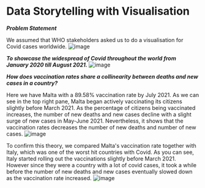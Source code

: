 # Data Storytelling with Visualisation
 

***Problem Statement***

We assumed that WHO stakeholders asked us to do a visualisation for Covid cases worldwide.
![image](https://user-images.githubusercontent.com/108440564/179342653-150585cf-f5f1-4c33-a929-e302798480b8.png)



***To showcase the widespread of Covid throughout the world from January 2020 till August 2021.***
![image](https://user-images.githubusercontent.com/108440564/179343706-832b9f99-e665-46a0-b243-c8b551a5c9c6.png)



***How does vaccination rates share a collinearity between deaths and new cases in a country?***

Here we have Malta with a 89.58% vaccination rate by July 2021. As we can see in the top right pane, Malta began actively vaccinating its citizens slightly before March 2021.
As the percentage of citizens being vaccinated increases, the number of new deaths and new cases decline with a slight surge of new cases in May-June 2021. Nevertheless, it shows that the vaccination rates decreases the number of new deaths and number of new cases.
![image](https://user-images.githubusercontent.com/108440564/179343398-db085dd7-634d-4d4d-aa8b-b6d9e44f7e5d.png)



To confirm this theory, we compared Malta's vaccination rate together with Italy, which was one of the worst hit countries with Covid.
As you can see, Italy started rolling out the vaccinations slightly before March 2021. However since they were a country with a lot of covid cases, it took a while before
the number of new deaths and new cases eventually slowed down as the vaccination rate increased.
![image](https://user-images.githubusercontent.com/108440564/179343544-997c8be5-0a04-41b9-a404-35e1200f3df3.png)
